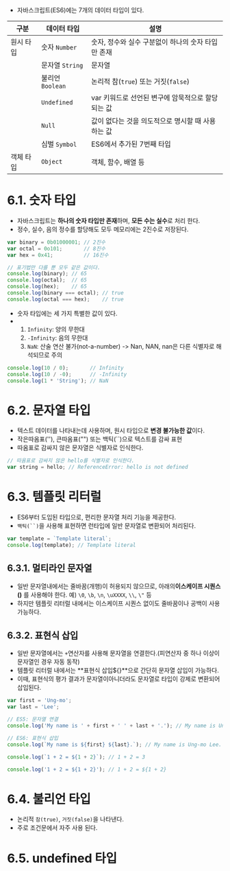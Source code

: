 - 자바스크립트(ES6)에는 7개의 데이터 타입이 있다.
  
| 구분    | 데이터 타입      | 설명                                          |
| ----- | ----------- | ------------------------------------------- |
| 원시 타입 | 숫자 `Number`    | 숫자, 정수와 실수 구분없이 하나의 숫자 타입만 존재   |
|       | 문자열 `String`    | 문자열 |
|       | 불리언 `Boolean`   | 논리적 참(`true`) 또는 거짓(`false`)            |
|       | `Undefined` | var 키워드로 선언된 변구에 암묵적으로 할당되는 값                        |
|       | `Null`      | 값이 없다는 것을 의도적으로 명시할 때 사용하는 값                      |
|       | 심벌 `Symbol`    | ES6에서 추가된 7번째 타입              |
| 객체 타입 | `Object`    | 객체, 함수, 배열 등  |

# 6.1. 숫자 타입
- 자바스크립트는 **하나의 숫자 타입만 존재**하며, **모든 수는 실수**로 처리 한다.
- 정수, 실수, 음의 정수를 할당해도 모두 메모리에는 2진수로 저장된다.
```javascript
var binary = 0b01000001; // 2진수
var octal = 0o101;       // 8진수
var hex = 0x41;          // 16진수

// 표기법만 다를 뿐 모두 같은 값이다.
console.log(binary); // 65
console.log(octal);  // 65
console.log(hex);    // 65
console.log(binary === octal); // true
console.log(octal === hex);    // true
```
- 숫자 타입에는 세 가지 특별한 값이 있다.
- 1. `Infinity`: 양의 무한대
  2. `-Infinity`: 음의 무한대
  3. `NaN`: 산술 연산 불가(not-a-number) -> Nan, NAN, nan은 다른 식별자로 해석되므로 주의
```javascript
console.log(10 / 0);       // Infinity
console.log(10 / -0);      // -Infinity
console.log(1 * 'String'); // NaN
```

# 6.2. 문자열 타입
- 텍스트 데이터를 나타내는데 사용하며, 원시 타입으로 **변경 불가능한 값**이다.
- 작은따옴표(''), 큰따옴표("") 또는 백틱(``)으로 텍스트를 감싸 표현
- 따옴표로 감싸지 않은 문자열은 식별자로 인식한다.
```javascript
// 따옴표로 감싸지 않은 hello를 식별자로 인식한다.
var string = hello; // ReferenceError: hello is not defined
```

# 6.3. 템플릿 리터럴
- ES6부터 도입된 타입으로, 편리한 문자열 처리 기능을 제공한다.
- `백틱(``)`을 사용해 표현하면 런타입에 일반 문자열로 변환되어 처리된다.
```javascript
var template = `Template literal`;
console.log(template); // Template literal
```
## 6.3.1. 멀티라인 문자열
- 일반 문자열내에서는 줄바꿈(개행)이 허용되지 않으므로, 아래의**이스케이프 시퀀스(\)** 를 사용해야 한다.
  예) `\0`, `\b`, `\n`, `\uXXXX`, `\\`, `\"` 등 
- 하지만 템플릿 리터럴 내에서는 이스케이프 시퀀스 없이도 줄바꿈이나 공백이 사용가능하다.

## 6.3.2. 표현식 삽입
- 일반 문자열에서는 `+`연산자를  사용해 문자열을 연결한다.(피연산자 중 하나 이상이 문자열인 경우 자동 동작)
- 템플릿 리터럴 내에서는 **표현식 삽입${}**으로 간단히 문자열 삽입이 가능하다.
- 이때, 표현식의 평가 결과가 문자열이아니더라도 문자열로 타입이 강제로 변환되어 삽입된다.
```javascript
var first = 'Ung-mo';
var last = 'Lee';

// ES5: 문자열 연결
console.log('My name is ' + first + ' ' + last + '.'); // My name is Ung-mo Lee.

// ES6: 표현식 삽입
console.log(`My name is ${first} ${last}.`); // My name is Ung-mo Lee.

console.log(`1 + 2 = ${1 + 2}`); // 1 + 2 = 3

console.log('1 + 2 = ${1 + 2}'); // 1 + 2 = ${1 + 2}
```

# 6.4. 불리언 타입
- 논리적 `참(true)`, `거짓(false)`을 나타낸다.
- 주로 조건문에서 자주 사용 된다.

# 6.5. undefined 타입

